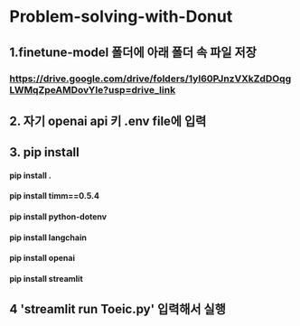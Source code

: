 # Problem-solving-with-Donut

## 1.finetune-model 폴더에 아래 폴더 속 파일 저장
### https://drive.google.com/drive/folders/1yl60PJnzVXkZdDOqgLWMqZpeAMDovYIe?usp=drive_link

## 2. 자기 openai api 키 .env file에 입력

## 3. pip install
#### pip install . 
#### pip install timm==0.5.4
#### pip install python-dotenv
#### pip install langchain
#### pip install openai
#### pip install streamlit

## 4 'streamlit run Toeic.py' 입력해서 실행
